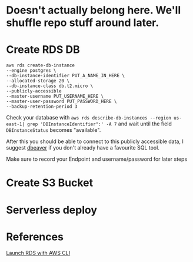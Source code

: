 # Doesn't actually belong here. We'll shuffle repo stuff around later.

# Create RDS DB
```
aws rds create-db-instance 
--engine postgres \
--db-instance-identifier PUT_A_NAME_IN_HERE \
--allocated-storage 20 \
--db-instance-class db.t2.micro \
--publicly-accessible 
--master-username PUT_USERNAME_HERE \
--master-user-password PUT_PASSWORD_HERE \
--backup-retention-period 3

```
Check your database with  ```aws rds describe-db-instances --region us-east-1| grep 'DBInstanceIdentifier":' -A 7``` and wait until the field ```DBInstanceStatus``` becomes "available".

After this you should be able to connect to this publicly accessible data, I suggest [dbeaver](https://dbeaver.io/download/) if you don't already have a favourite SQL tool.

Make sure to record your Endpoint and username/password for later steps

# Create S3 Bucket





# Serverless deploy

# References 
[Launch RDS with AWS CLI](https://www.mydatahack.com/how-to-launch-postgres-rds-with-aws-command-line-interface-cli/)